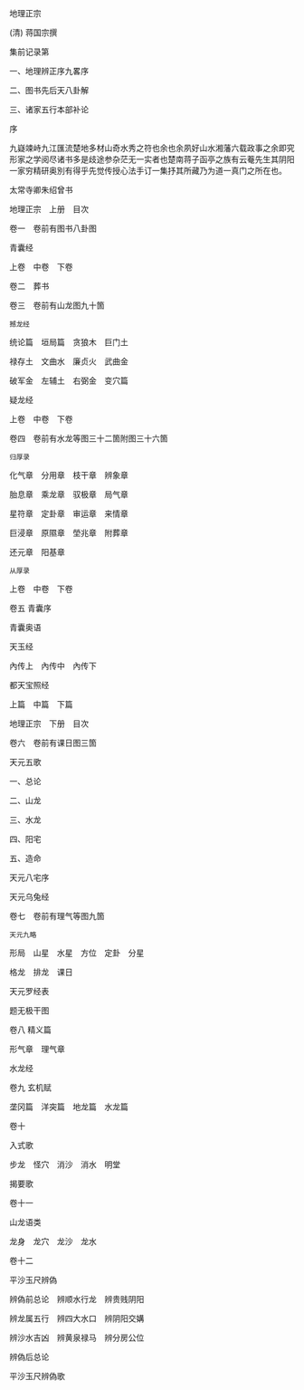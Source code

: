 地理正宗

(清) 蒋国宗撰

集前记录第

一、地理辨正序九畧序

二、图书先后天八卦解

三、诸家五行本部补论

序

九嶷竦峙九江匯流楚地多材山奇水秀之符也余也余夙好山水湘藩六载政事之余即究形家之学阅尽诸书多是歧途参杂茫无一实者也楚南蒋子函亭之族有云菴先生其阴阳一家穷精研奥別有得乎先觉传授心法手订一集抒其所藏乃为道一真门之所在也。

太常寺卿朱绍曾书

地理正宗　上册　目次

卷一　卷前有图书八卦图

青囊经

上卷　中卷　下卷

卷二　葬书

卷三　卷前有山龙图九十箇

    撼龙经

统论篇　垣局篇　贪狼木　巨门土

禄存土　文曲水　廉贞火　武曲金

破军金　左辅土　右弼金　变穴篇

   疑龙经

上卷　中卷　下卷

卷四　卷前有水龙等图三十二箇附图三十六箇

    归厚录

化气章　分用章　枝干章　辨象章

胎息章　乘龙章　驭极章　局气章

星符章　定卦章　审运章　来情章

巨浸章　原隰章　塋兆章　附葬章

还元章　阳基章

    从厚录

上卷　中卷　下卷

卷五   青囊序

   青囊奥语

   天玉经

內传上　內传中　內传下

   都天宝照经

   上篇　中篇　下篇

地理正宗　下册　目次

卷六　卷前有课日图三箇

   天元五歌

一、总论

二、山龙

三、水龙

四、阳宅

五、造命

   天元八宅序

   天元乌兔经

卷七　卷前有理气等图九箇

    天元九略

形局　山星　水星　方位　定卦　分星

格龙　排龙　课日

   天元罗经表

   题无极干图

卷八  精义篇

   形气章　理气章

  水龙经

卷九  玄机赋

垄冈篇　洋突篇　地龙篇　水龙篇

卷十

入式歌

步龙　怪穴　消沙　消水　明堂

揭要歌

卷十一

山龙语类

龙身　龙穴　龙沙　龙水

卷十二

平沙玉尺辨偽

辨偽前总论　辨顺水行龙　辨贵贱阴阳

辨龙属五行　辨四大水口　辨阴阳交媾

辨沙水吉凶　辨黄泉禄马　辨分房公位

辨偽后总论

平沙玉尺辨偽歌

